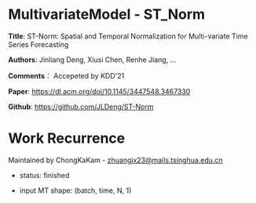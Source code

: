 # MultivariateModel - ST_Norm
**Title**: ST-Norm: Spatial and Temporal Normalization for Multi-variate Time Series Forecasting

**Authors**: Jinliang Deng, Xiusi Chen, Renhe Jiang, ...

**Comments**： Accepeted by KDD'21

**Paper**: https://dl.acm.org/doi/10.1145/3447548.3467330

**Github**: https://github.com/JLDeng/ST-Norm

# Work Recurrence

Maintained by ChongKaKam - zhuangjx23@mails.tsinghua.edu.cn

+ status: finished

+ input MT shape: (batch, time, N, 1)
